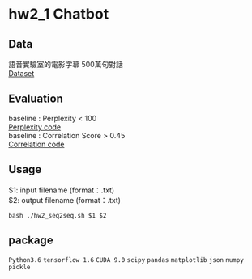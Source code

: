 # hw2_1   Chatbot

## Data
語音實驗室的電影字幕 500萬句對話  
[Dataset](https://drive.google.com/file/d/1JTwZ4RyEApT60v_CLHp7xAAfrirQQDEd/view) 

## Evaluation
baseline : Perplexity < 100  
[Perplexity code](https://drive.google.com/file/d/1kxWctXrq9thMh8on5-fL505JF5SPYXAT/view)  
baseline : Correlation Score > 0.45  
[Correlation code](https://drive.google.com/file/d/1OBvvTSL9PuFlr3KR0NIH0Z_okKhf_N37/view)  


## Usage
$1: input filename (format：.txt)  
$2: output filename (format：.txt)  
```
bash ./hw2_seq2seq.sh $1 $2
```

## package
`Python3.6` `tensorflow 1.6` `CUDA 9.0` `scipy` `pandas` `matplotlib` `json` `numpy` `pickle`

